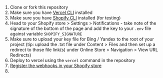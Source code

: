 1. Clone or fork this repository
2. Make sure you have [Vercel CLI](https://vercel.com/docs/cli) installed
3. Make sure you have [Shopify CLI](https://shopify.dev/docs/api/shopify-cli#installation) installed (for testing)
4. Head to your Shopify store > Settings > Notifications - take note of the signature of the bottom of the page and add the key to your `.env` file against variable `SHOPIFY_SIGNATURE`
5. Make sure to upload your key file for Bing / Yandex to the root of your project (tip: upload the .txt file under Content > Files and then set up a redirect to those file link(s) under Online Store > Navigation > View URL Redirects)
4. Deploy to vercel using the `vercel` command in the repository
5. [Register the webhooks in your Shopify store](https://help.shopify.com/en/manual/fulfillment/setup/notifications/webhooks)
6. 